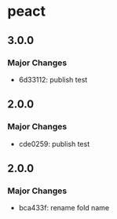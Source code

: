 # peact

## 3.0.0

### Major Changes

- 6d33112: publish test

## 2.0.0

### Major Changes

- cde0259: publish test

## 2.0.0

### Major Changes

- bca433f: rename fold name
